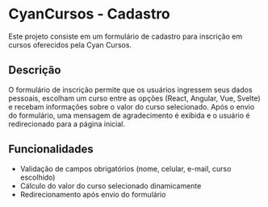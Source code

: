 # CyanCursos - Cadastro

Este projeto consiste em um formulário de cadastro para inscrição em cursos oferecidos pela Cyan Cursos.

## Descrição

O formulário de inscrição permite que os usuários ingressem seus dados pessoais, escolham um curso entre as opções (React, Angular, Vue, Svelte) e recebam informações sobre o valor do curso selecionado. Após o envio do formulário, uma mensagem de agradecimento é exibida e o usuário é redirecionado para a página inicial.

## Funcionalidades

- Validação de campos obrigatórios (nome, celular, e-mail, curso escolhido)
- Cálculo do valor do curso selecionado dinamicamente
- Redirecionamento após envio do formulário
